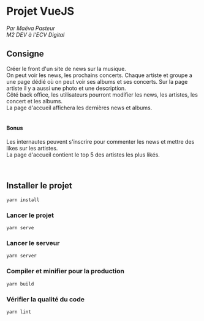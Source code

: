 # Projet VueJS
_Par Maëva Pasteur_ <br>
_M2 DEV à l'ECV Digital_

## Consigne
Créer le front d'un site de news sur la musique. <br>
On peut voir les news, les prochains concerts. Chaque artiste et groupe a une page dédié où on peut voir ses albums et ses concerts. Sur la page artiste il y a aussi une photo et une description. <br>
Côté back office, les utilisateurs pourront modifier les news, les artistes, les concert et les albums. <br>
La page d'accueil affichera les dernières news et albums. <br>
<br>
#### Bonus
Les internautes peuvent s'inscrire pour commenter les news  et mettre des likes sur les artistes. <br>
La page d'accueil contient le top 5 des artistes les plus likés.

<br>

## Installer le projet
```
yarn install
```

### Lancer le projet
```
yarn serve
```

### Lancer le serveur
```
yarn server
```

### Compiler et minifier pour la production
```
yarn build
```

### Vérifier la qualité du code
```
yarn lint
```

